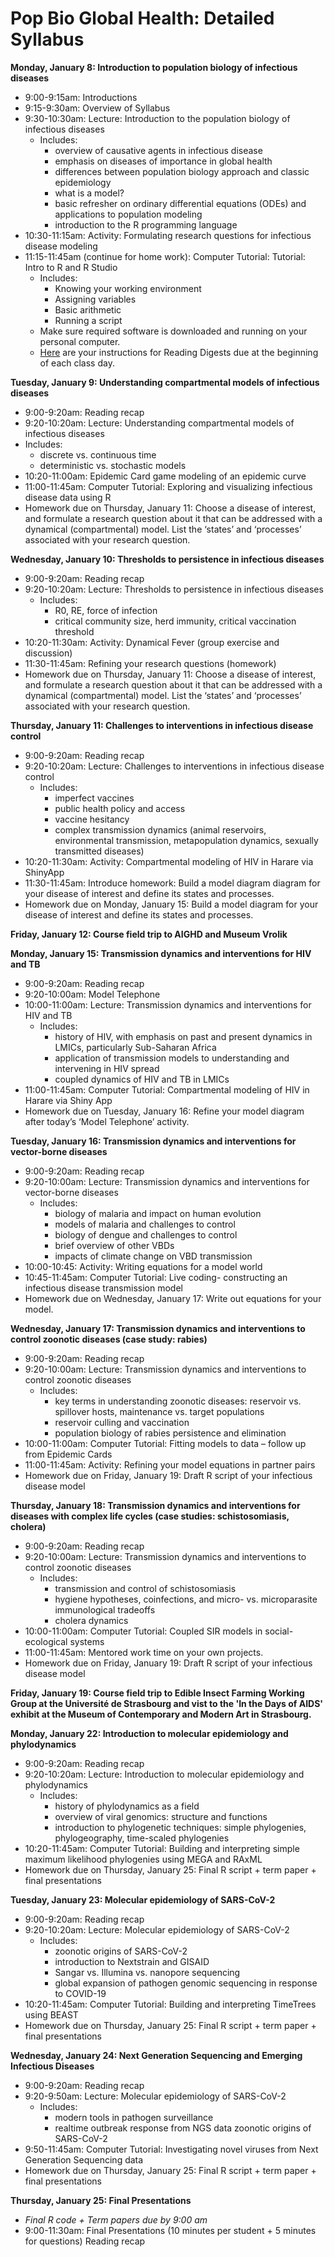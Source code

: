 # Pop Bio Global Health: Detailed Syllabus

**Monday, January 8: Introduction to population biology of infectious diseases**

* 9:00-9:15am: Introductions 
* 9:15-9:30am: Overview of Syllabus
* 9:30-10:30am: Lecture: Introduction to the population biology of infectious diseases
  * Includes:
      * overview of causative agents in infectious disease
      * emphasis on diseases of importance in global health
      * differences between population biology approach and classic epidemiology
      * what is a model?
      * basic refresher on ordinary differential equations (ODEs) and applications to population modeling
      * introduction to the R programming language
* 10:30-11:15am: Activity: Formulating research questions for infectious disease modeling
* 11:15-11:45am (continue for home work): Computer Tutorial: Tutorial: Intro to R and R Studio
  * Includes:
      * Knowing your working environment
      * Assigning variables
      * Basic arithmetic
      * Running a script
  * Make sure required software is downloaded and running on your personal computer.
  * [Here](https://github.com/brooklabteam/BIOS27816-pop-bio-global-health/blob/main/assignment-templates/Reading-Digest-Directions.pdf) are your instructions for Reading Digests due at the beginning of each class day.
  

**Tuesday, January 9: Understanding compartmental models of infectious diseases**
* 9:00-9:20am: Reading recap
* 9:20-10:20am: Lecture: Understanding compartmental models of infectious diseases
* Includes:
  * discrete vs. continuous time
  * deterministic vs. stochastic models
* 10:20-11:00am: Epidemic Card game modeling of an epidemic curve
* 11:00-11:45am: Computer Tutorial: Exploring and visualizing infectious disease data using R
* Homework due on Thursday, January 11: Choose a disease of interest, and formulate a research question about it that can be addressed with a dynamical (compartmental) model. List the ‘states’ and ‘processes’ associated with your research question.

**Wednesday, January 10: Thresholds to persistence in infectious diseases**

* 9:00-9:20am: Reading recap
* 9:20-10:20am: Lecture: Thresholds to persistence in infectious diseases
	* Includes:
	    * R0, RE, force of infection
	    * critical community size, herd immunity, critical vaccination threshold
* 10:20-11:30am: Activity: Dynamical Fever (group exercise and discussion)
* 11:30-11:45am: Refining your research questions (homework)
* Homework due on Thursday, January 11: Choose a disease of interest, and formulate a research question about it that can be addressed with a dynamical (compartmental) model. List the ‘states’ and ‘processes’ associated with your research question.


**Thursday, January 11: Challenges to interventions in infectious disease control**

* 9:00-9:20am: Reading recap
* 9:20-10:20am: Lecture: Challenges to interventions in infectious disease control
	* Includes:
	    * imperfect vaccines
	    * public health policy and access
	    * vaccine hesitancy
	    * complex transmission dynamics (animal reservoirs, environmental transmission, metapopulation dynamics, sexually transmitted diseases)
* 10:20-11:30am: Activity: Compartmental modeling of HIV in Harare via ShinyApp
* 11:30-11:45am: Introduce homework: Build a model diagram diagram for your disease of interest and define its states and processes.
* Homework due on Monday, January 15: Build a model diagram for your disease of interest and define its states and processes.

**Friday, January 12: Course field trip to AIGHD and Museum Vrolik**

**Monday, January 15: Transmission dynamics and interventions for HIV and TB**

* 9:00-9:20am: Reading recap
* 9:20-10:00am: Model Telephone
* 10:00-11:00am:  Lecture: Transmission dynamics and interventions for HIV and TB
	* Includes:
	    * history of HIV, with emphasis on past and present dynamics in LMICs, particularly Sub-Saharan Africa
	    * application of transmission models to understanding and intervening in HIV spread
	    * coupled dynamics of HIV and TB in LMICs
* 11:00-11:45am: Computer Tutorial: Compartmental modeling of HIV in Harare via Shiny App
* Homework due on Tuesday, January 16: Refine your model diagram after today’s ‘Model Telephone’ activity.


**Tuesday, January 16: Transmission dynamics and interventions for vector-borne diseases**

* 9:00-9:20am: Reading recap
* 9:20-10:00am:  Lecture: Transmission dynamics and interventions for vector-borne diseases
	* Includes:
	    * biology of malaria and impact on human evolution
	    * models of malaria and challenges to control
	    * biology of dengue and challenges to control
	    * brief overview of other VBDs
	    * impacts of climate change on VBD transmission
* 10:00-10:45: Activity: Writing equations for a model world
* 10:45-11:45am: Computer Tutorial: Live coding- constructing an infectious disease transmission model
* Homework due on Wednesday, January 17: Write out equations for your model.


**Wednesday, January 17: Transmission dynamics and interventions to control zoonotic diseases (case study: rabies)**

* 9:00-9:20am: Reading recap
* 9:20-10:00am:  Lecture: Transmission dynamics and interventions to control zoonotic diseases
	* Includes:
	  * key terms in understanding zoonotic diseases: reservoir vs. spillover hosts, maintenance vs. target populations 
	  * reservoir culling and vaccination 
	  * population biology of rabies persistence and elimination
* 10:00-11:00am: Computer Tutorial: Fitting models to data – follow up from Epidemic Cards
* 11:00-11:45am: Activity: Refining your model equations in partner pairs
* Homework due on Friday, January 19: Draft R script of your infectious disease model


**Thursday, January 18: Transmission dynamics and interventions for diseases with complex life cycles (case studies: schistosomiasis, cholera)**

* 9:00-9:20am: Reading recap
* 9:20-10:00am:  Lecture: Transmission dynamics and interventions to control zoonotic diseases
	* Includes:
	  * transmission and control of schistosomiasis
	  * hygiene hypotheses, coinfections, and micro- vs. microparasite immunological tradeoffs
	  * cholera dynamics
* 10:00-11:00am: Computer Tutorial: Coupled SIR models in social-ecological systems
* 11:00-11:45am: Mentored work time on your own projects.
* Homework due on Friday, January 19: Draft R script of your infectious disease model

**Friday, January 19: Course field trip to Edible Insect Farming Working Group at the Université de Strasbourg and vist to the 'In the Days of AIDS' exhibit at the Museum of Contemporary and Modern Art in Strasbourg.**


**Monday, January 22: Introduction to molecular epidemiology and phylodynamics**

* 9:00-9:20am: Reading recap
* 9:20-10:20am:  Lecture: Introduction to molecular epidemiology and phylodynamics
	* Includes:
	  * history of phylodynamics as a field
	  * overview of viral genomics: structure and functions
	  * introduction to phylogenetic techniques: simple phylogenies, phylogeography, time-scaled phylogenies
* 10:20-11:45am: Computer Tutorial: Building and interpreting simple maximum likelihood phylogenies using MEGA and RAxML
* Homework due on Thursday, January 25: Final R script + term paper + final presentations


**Tuesday, January 23: Molecular epidemiology of SARS-CoV-2**

* 9:00-9:20am: Reading recap
* 9:20-10:20am:  Lecture: Molecular epidemiology of SARS-CoV-2
	* Includes:
	  * zoonotic origins of SARS-CoV-2
	  * introduction to Nextstrain and GISAID
	  * Sangar vs. Illumina vs. nanopore sequencing
	  * global expansion of pathogen genomic sequencing in response to COVID-19
* 10:20-11:45am: Computer Tutorial: Building and interpreting TimeTrees using BEAST
* Homework due on Thursday, January 25: Final R script + term paper + final presentations


**Wednesday, January 24: Next Generation Sequencing and Emerging Infectious Diseases**

* 9:00-9:20am: Reading recap
* 9:20-9:50am:  Lecture: Molecular epidemiology of SARS-CoV-2
	* Includes:
	  * modern tools in pathogen surveillance
	  * realtime outbreak response from NGS data
zoonotic origins of SARS-CoV-2
* 9:50-11:45am: Computer Tutorial: Investigating novel viruses from Next Generation Sequencing data
* Homework due on Thursday, January 25: Final R script + term paper + final presentations

**Thursday, January 25: Final Presentations**

* *Final R code + Term papers due by 9:00 am*
* 9:00-11:30am: Final Presentations (10 minutes per student + 5 minutes for questions) Reading recap
